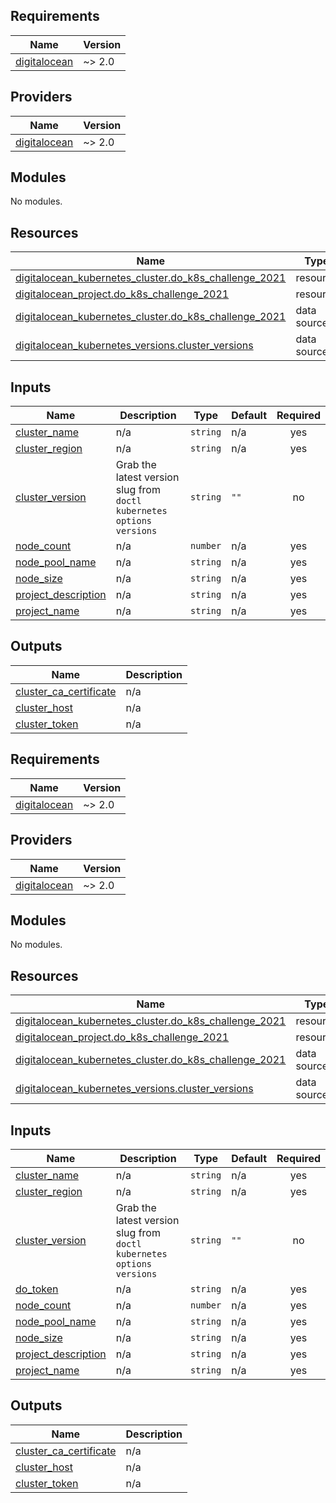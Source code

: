 ## Requirements

| Name | Version |
|------|---------|
| <a name="requirement_digitalocean"></a> [digitalocean](#requirement\_digitalocean) | ~> 2.0 |

## Providers

| Name | Version |
|------|---------|
| <a name="provider_digitalocean"></a> [digitalocean](#provider\_digitalocean) | ~> 2.0 |

## Modules

No modules.

## Resources

| Name | Type |
|------|------|
| [digitalocean_kubernetes_cluster.do_k8s_challenge_2021](https://registry.terraform.io/providers/digitalocean/digitalocean/latest/docs/resources/kubernetes_cluster) | resource |
| [digitalocean_project.do_k8s_challenge_2021](https://registry.terraform.io/providers/digitalocean/digitalocean/latest/docs/resources/project) | resource |
| [digitalocean_kubernetes_cluster.do_k8s_challenge_2021](https://registry.terraform.io/providers/digitalocean/digitalocean/latest/docs/data-sources/kubernetes_cluster) | data source |
| [digitalocean_kubernetes_versions.cluster_versions](https://registry.terraform.io/providers/digitalocean/digitalocean/latest/docs/data-sources/kubernetes_versions) | data source |

## Inputs

| Name | Description | Type | Default | Required |
|------|-------------|------|---------|:--------:|
| <a name="input_cluster_name"></a> [cluster\_name](#input\_cluster\_name) | n/a | `string` | n/a | yes |
| <a name="input_cluster_region"></a> [cluster\_region](#input\_cluster\_region) | n/a | `string` | n/a | yes |
| <a name="input_cluster_version"></a> [cluster\_version](#input\_cluster\_version) | Grab the latest version slug from `doctl kubernetes options versions` | `string` | `""` | no |
| <a name="input_node_count"></a> [node\_count](#input\_node\_count) | n/a | `number` | n/a | yes |
| <a name="input_node_pool_name"></a> [node\_pool\_name](#input\_node\_pool\_name) | n/a | `string` | n/a | yes |
| <a name="input_node_size"></a> [node\_size](#input\_node\_size) | n/a | `string` | n/a | yes |
| <a name="input_project_description"></a> [project\_description](#input\_project\_description) | n/a | `string` | n/a | yes |
| <a name="input_project_name"></a> [project\_name](#input\_project\_name) | n/a | `string` | n/a | yes |

## Outputs

| Name | Description |
|------|-------------|
| <a name="output_cluster_ca_certificate"></a> [cluster\_ca\_certificate](#output\_cluster\_ca\_certificate) | n/a |
| <a name="output_cluster_host"></a> [cluster\_host](#output\_cluster\_host) | n/a |
| <a name="output_cluster_token"></a> [cluster\_token](#output\_cluster\_token) | n/a |

<!-- BEGIN_TF_DOCS -->
## Requirements

| Name | Version |
|------|---------|
| <a name="requirement_digitalocean"></a> [digitalocean](#requirement\_digitalocean) | ~> 2.0 |

## Providers

| Name | Version |
|------|---------|
| <a name="provider_digitalocean"></a> [digitalocean](#provider\_digitalocean) | ~> 2.0 |

## Modules

No modules.

## Resources

| Name | Type |
|------|------|
| [digitalocean_kubernetes_cluster.do_k8s_challenge_2021](https://registry.terraform.io/providers/digitalocean/digitalocean/latest/docs/resources/kubernetes_cluster) | resource |
| [digitalocean_project.do_k8s_challenge_2021](https://registry.terraform.io/providers/digitalocean/digitalocean/latest/docs/resources/project) | resource |
| [digitalocean_kubernetes_cluster.do_k8s_challenge_2021](https://registry.terraform.io/providers/digitalocean/digitalocean/latest/docs/data-sources/kubernetes_cluster) | data source |
| [digitalocean_kubernetes_versions.cluster_versions](https://registry.terraform.io/providers/digitalocean/digitalocean/latest/docs/data-sources/kubernetes_versions) | data source |

## Inputs

| Name | Description | Type | Default | Required |
|------|-------------|------|---------|:--------:|
| <a name="input_cluster_name"></a> [cluster\_name](#input\_cluster\_name) | n/a | `string` | n/a | yes |
| <a name="input_cluster_region"></a> [cluster\_region](#input\_cluster\_region) | n/a | `string` | n/a | yes |
| <a name="input_cluster_version"></a> [cluster\_version](#input\_cluster\_version) | Grab the latest version slug from `doctl kubernetes options versions` | `string` | `""` | no |
| <a name="input_do_token"></a> [do\_token](#input\_do\_token) | n/a | `string` | n/a | yes |
| <a name="input_node_count"></a> [node\_count](#input\_node\_count) | n/a | `number` | n/a | yes |
| <a name="input_node_pool_name"></a> [node\_pool\_name](#input\_node\_pool\_name) | n/a | `string` | n/a | yes |
| <a name="input_node_size"></a> [node\_size](#input\_node\_size) | n/a | `string` | n/a | yes |
| <a name="input_project_description"></a> [project\_description](#input\_project\_description) | n/a | `string` | n/a | yes |
| <a name="input_project_name"></a> [project\_name](#input\_project\_name) | n/a | `string` | n/a | yes |

## Outputs

| Name | Description |
|------|-------------|
| <a name="output_cluster_ca_certificate"></a> [cluster\_ca\_certificate](#output\_cluster\_ca\_certificate) | n/a |
| <a name="output_cluster_host"></a> [cluster\_host](#output\_cluster\_host) | n/a |
| <a name="output_cluster_token"></a> [cluster\_token](#output\_cluster\_token) | n/a |
<!-- END_TF_DOCS -->